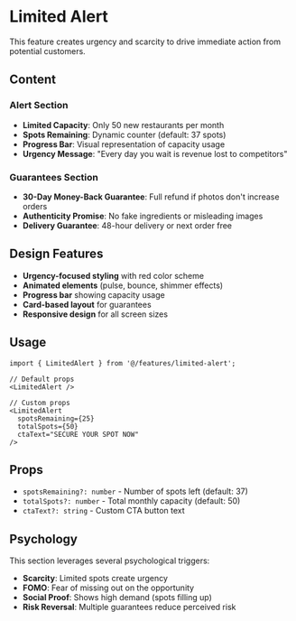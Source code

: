 # Limited Alert

This feature creates urgency and scarcity to drive immediate action from potential customers.

## Content

### Alert Section

- **Limited Capacity**: Only 50 new restaurants per month
- **Spots Remaining**: Dynamic counter (default: 37 spots)
- **Progress Bar**: Visual representation of capacity usage
- **Urgency Message**: "Every day you wait is revenue lost to competitors"

### Guarantees Section

- **30-Day Money-Back Guarantee**: Full refund if photos don't increase orders
- **Authenticity Promise**: No fake ingredients or misleading images
- **Delivery Guarantee**: 48-hour delivery or next order free

## Design Features

- **Urgency-focused styling** with red color scheme
- **Animated elements** (pulse, bounce, shimmer effects)
- **Progress bar** showing capacity usage
- **Card-based layout** for guarantees
- **Responsive design** for all screen sizes

## Usage

```tsx
import { LimitedAlert } from '@/features/limited-alert';

// Default props
<LimitedAlert />

// Custom props
<LimitedAlert
  spotsRemaining={25}
  totalSpots={50}
  ctaText="SECURE YOUR SPOT NOW"
/>
```

## Props

- `spotsRemaining?: number` - Number of spots left (default: 37)
- `totalSpots?: number` - Total monthly capacity (default: 50)
- `ctaText?: string` - Custom CTA button text

## Psychology

This section leverages several psychological triggers:

- **Scarcity**: Limited spots create urgency
- **FOMO**: Fear of missing out on the opportunity
- **Social Proof**: Shows high demand (spots filling up)
- **Risk Reversal**: Multiple guarantees reduce perceived risk

